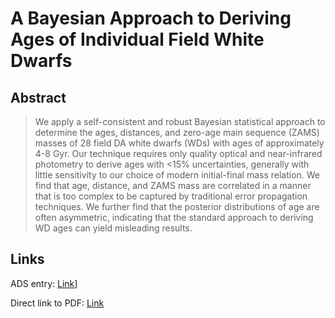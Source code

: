 # A Bayesian Approach to Deriving Ages of Individual Field White Dwarfs


## Abstract

> We apply a self-consistent and robust Bayesian statistical approach to determine the ages, distances, and zero-age main sequence (ZAMS) masses of 28 field DA white dwarfs (WDs) with ages of approximately 4-8 Gyr. Our technique requires only quality optical and near-infrared photometry to derive ages with <15% uncertainties, generally with little sensitivity to our choice of modern initial-final mass relation. We find that age, distance, and ZAMS mass are correlated in a manner that is too complex to be captured by traditional error propagation techniques. We further find that the posterior distributions of age are often asymmetric, indicating that the standard approach to deriving WD ages can yield misleading results.


## Links

ADS entry: [Link](https://ui.adsabs.harvard.edu//#abs/2013ApJ...775....1O/abstract)]

Direct link to PDF: [Link](https://iopscience.iop.org/article/10.1088/0004-637X/775/1/1/pdf)